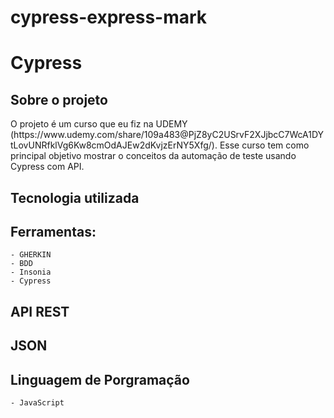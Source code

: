 # cypress-express-mark

<h1>Cypress</h1>

<h2>Sobre o projeto</h2>
 O projeto é um curso que eu fiz na UDEMY (https://www.udemy.com/share/109a483@PjZ8yC2USrvF2XJjbcC7WcA1DYtLovUNRfklVg6Kw8cmOdAJEw2dKvjzErNY5Xfg/). 
  Esse curso tem como principal objetivo mostrar o conceitos da automação de teste usando Cypress com API.
<h2> Tecnologia utilizada</h2>

## Ferramentas:
    - GHERKIN 
    - BDD
    - Insonia
    - Cypress

## API REST

## JSON

## Linguagem de Porgramação
    - JavaScript
  

